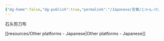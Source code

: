 ```yaml
---
{"dg-home":false,"dg-publish":true,"permalink":"/Japanese/言葉/じゃん☆けん☆ぽん/","dgPassFrontmatter":true}
---
```



石头剪刀布

[[resources/Other platforms - Japanese\|Other platforms - Japanese]]
